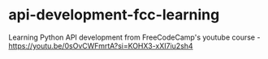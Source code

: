 # api-development-fcc-learning
Learning Python API development from FreeCodeCamp's youtube course - https://youtu.be/0sOvCWFmrtA?si=KOHX3-xXI7iu2sh4
